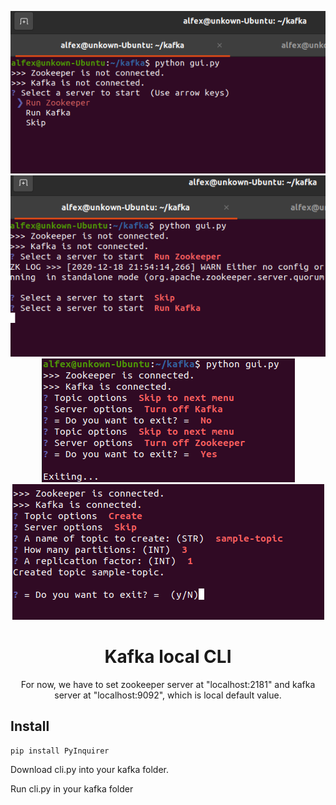 <div align="center">
<p>
    <img src="https://github.com/Alfex4936/Kafka-Local-CLI/blob/main/imgs/MAIN.png">
    <img src="https://github.com/Alfex4936/Kafka-Local-CLI/blob/main/imgs/SERVER_RUN.png">
    <img src="https://github.com/Alfex4936/Kafka-Local-CLI/blob/main/imgs/SERVER_OFF.png">
    <img src="https://github.com/Alfex4936/Kafka-Local-CLI/blob/main/imgs/TOPIC_CREATE.png">
</p>
<h1>Kafka local CLI</h1>

For now, we have to set zookeeper server at "localhost:2181" and kafka server at "localhost:9092", which is local default value.

</div>

## Install

```console
pip install PyInquirer
```

Download cli.py into your kafka folder.

Run cli.py in your kafka folder
